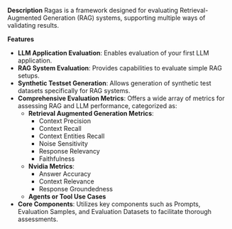 **Description**
Ragas is a framework designed for evaluating Retrieval-Augmented Generation (RAG) systems, supporting multiple ways of validating results.

**Features**
*   **LLM Application Evaluation**: Enables evaluation of your first LLM application.
*   **RAG System Evaluation**: Provides capabilities to evaluate simple RAG setups.
*   **Synthetic Testset Generation**: Allows generation of synthetic test datasets specifically for RAG systems.
*   **Comprehensive Evaluation Metrics**: Offers a wide array of metrics for assessing RAG and LLM performance, categorized as:
    *   **Retrieval Augmented Generation Metrics**:
        *   Context Precision
        *   Context Recall
        *   Context Entities Recall
        *   Noise Sensitivity
        *   Response Relevancy
        *   Faithfulness
    *   **Nvidia Metrics**:
        *   Answer Accuracy
        *   Context Relevance
        *   Response Groundedness
    *   **Agents or Tool Use Cases**
*   **Core Components**: Utilizes key components such as Prompts, Evaluation Samples, and Evaluation Datasets to facilitate thorough assessments.